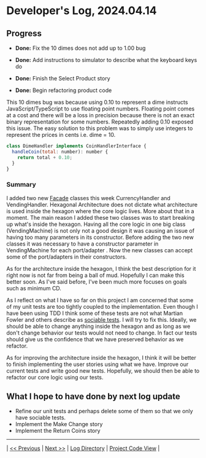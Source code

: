 # Developer's Log, 2024.04.14

## Progress

* __Done:__ Fix the 10 dimes does not add up to 1.00 bug

* __Done:__ Add instructions to simulator to describe what the keyboard keys do

* __Done:__ Finish the Select Product story

* __Done:__ Begin refactoring product code

This 10 dimes bug was because using 0.10 to represent a dime instructs JavaScript/TypeScript to use floating point numbers. Floating point comes at a cost and there will be a loss in precision because there is not an exact binary representation for some numbers. Repeatedly adding 0.10 exposed this issue. The easy solution to this problem was to simply use integers to represent the prices in cents i.e. dime = 10.

```javascript
class DimeHandler implements CoinHandlerInterface {
  handleCoin(total: number): number {
    return total + 0.10;
  }
}
```

### Summary

I added two new [Facade](https://en.wikipedia.org/wiki/Facade_pattern) classes this week CurrencyHandler and VendingHandler. Hexagonal Architecture does not dictate what architecture is used inside the hexagon where the core logic lives. More about that in a moment. The main reason I added these two classes was to start breaking up what's inside the hexagon. Having all the core logic in one big class (VendingMachine) is not only not a good design it was causing an issue of having too many parameters in its constructor. Before adding the two new classes it was necessary to have a constructor parameter in VendingMachine for each port/adapter . Now the new classes can accept some of the port/adapters in their constructors.

As for the architecture inside the hexagon, I think the best description for it right now is not far from being a ball of mud. Hopefully I can make this better soon. As I've said before, I've been much more focuses on goals such as minimum CD.

As I reflect on what I have so far on this project I am concerned that some of my unit tests are too tightly coupled to the implementation. Even though I have been using TDD I think some of these tests are not what Martian Fowler and others describe as [sociable tests](https://martinfowler.com/bliki/UnitTest.html). I will try to fix this. Ideally, we should be able to change anything inside the hexagon and as long as we don't change behavior our tests would not need to change. In fact our tests should give us the confidence that we have preserved behavior as we refactor.

As for improving the architecture inside the hexagon, I think it will be better to finish implementing the user stories using what we have. Improve our current tests and write good new tests. Hopefully, we should then be able to refactor our core logic using our tests.

## What I hope to have done by next log update

* Refine our unit tests and perhaps delete some of them so that we only have sociable tests.
* Implement the Make Change story
* Implement the Return Coins story

---
| [<< Previous](https://woodyb.github.io/vending-machine-project/design/developers-log/2024.04.08)
| [Next >>](https://woodyb.github.io/vending-machine-project/design/developers-log/2024.04.22)
| [Log Directory](https://woodyb.github.io/vending-machine-project/design/developers-log/Directory-Of-Developers-Logs)
| [Project Code View](https://github.com/WoodyB/vending-machine-project) |
